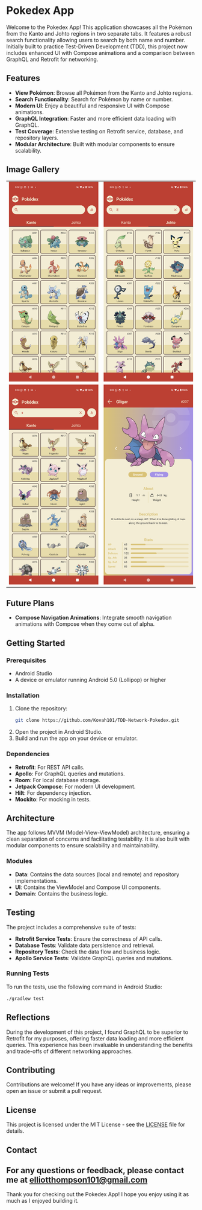 # Pokedex App

Welcome to the Pokedex App! This application showcases all the Pokémon from the Kanto and Johto regions in two separate tabs. It features a robust search functionality allowing users to search by both name and number. Initially built to practice Test-Driven Development (TDD), this project now includes enhanced UI with Compose animations and a comparison between GraphQL and Retrofit for networking.

## Features

- **View Pokémon**: Browse all Pokémon from the Kanto and Johto regions.
- **Search Functionality**: Search for Pokémon by name or number.
- **Modern UI**: Enjoy a beautiful and responsive UI with Compose animations.
- **GraphQL Integration**: Faster and more efficient data loading with GraphQL.
- **Test Coverage**: Extensive testing on Retrofit service, database, and repository layers.
- **Modular Architecture**: Built with modular components to ensure scalability.

## Image Gallery

<table>
  <tr>
    <td><img src="https://github.com/Kovah101/Kovah101/blob/main/Pokedex%20App/pokedex%20app%201.png" alt="Image 1" width="400" /></td>
    <td><img src="https://github.com/Kovah101/Kovah101/blob/main/Pokedex%20App/pokedex%20app%202.png" alt="Image 2" width="400" /></td>
  </tr>
  <tr>
    <td><img src="https://github.com/Kovah101/Kovah101/blob/main/Pokedex%20App/pokedex%20app%203.png" alt="Image 3" width="400" /></td>
    <td><img src="https://github.com/Kovah101/Kovah101/blob/main/Pokedex%20App/pokedex%20app%204.png" alt="Image 4" width="400" /></td>
  </tr>
</table>

## Future Plans

- **Compose Navigation Animations**: Integrate smooth navigation animations with Compose when they come out of alpha.

## Getting Started

### Prerequisites

- Android Studio
- A device or emulator running Android 5.0 (Lollipop) or higher

### Installation

1. Clone the repository:
   ```bash
   git clone https://github.com/Kovah101/TDD-Network-Pokedex.git
2. Open the project in Android Studio.
3. Build and run the app on your device or emulator.

### Dependencies

- **Retrofit**: For REST API calls.
- **Apollo**: For GraphQL queries and mutations.
- **Room**: For local database storage.
- **Jetpack Compose**: For modern UI development.
- **Hilt**: For dependency injection.
- **Mockito**: For mocking in tests.

## Architecture

The app follows MVVM (Model-View-ViewModel) architecture, ensuring a clean separation of concerns and facilitating testability. It is also built with modular components to ensure scalability and maintainability.

### Modules

- **Data**: Contains the data sources (local and remote) and repository implementations.
- **UI**: Contains the ViewModel and Compose UI components.
- **Domain**: Contains the business logic.

## Testing

The project includes a comprehensive suite of tests:

- **Retrofit Service Tests**: Ensure the correctness of API calls.
- **Database Tests**: Validate data persistence and retrieval.
- **Repository Tests**: Check the data flow and business logic.
- **Apollo Service Tests**: Validate GraphQL queries and mutations.

### Running Tests

To run the tests, use the following command in Android Studio:
```bash
./gradlew test
```
## Reflections

During the development of this project, I found GraphQL to be superior to Retrofit for my purposes, offering faster data loading and more efficient queries. This experience has been invaluable in understanding the benefits and trade-offs of different networking approaches.

## Contributing

Contributions are welcome! If you have any ideas or improvements, please open an issue or submit a pull request.

## License

This project is licensed under the MIT License - see the [LICENSE](https://github.com/git/git-scm.com/blob/main/MIT-LICENSE.txt) file for details.

## Contact

For any questions or feedback, please contact me at elliotthompson101@gmail.com
---

Thank you for checking out the Pokedex App! I hope you enjoy using it as much as I enjoyed building it.



